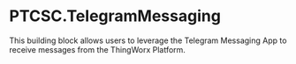 # PTCSC.TelegramMessaging
This building block allows users to leverage the Telegram Messaging App to receive messages from the ThingWorx Platform.
